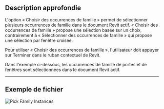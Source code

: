 ## Description approfondie
L'option « Choisir des occurrences de famille » permet de sélectionner plusieurs occurrences de famille dans le document Revit actif. « Choisir des occurrences de famille » propose une sélection basée sur un choix, contrairement à « Sélectionner des occurrences de famille » qui propose une sélection par fenêtre croisée.

Pour utiliser « Choisir des occurrences de famille », l'utilisateur doit appuyer sur Terminer dans le ruban contextuel de Revit.

Dans l'exemple ci-dessous, les occurrences de famille de portes et de fenêtres sont sélectionnées dans le document Revit actif.

___
## Exemple de fichier

![Pick Family Instances](./Dynamo.Nodes.DSModelFamilyInstanceMultipleSelection_img.jpg)
